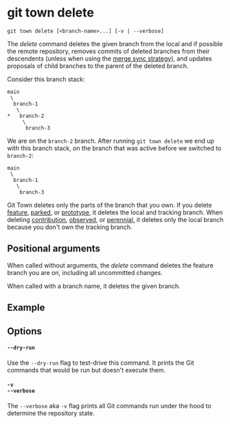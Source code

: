 # git town delete

```command-summary
git town delete [<branch-name>...] [-v | --verbose]
```

The _delete_ command deletes the given branch from the local and if possible the
remote repository, removes commits of deleted branches from their descendents
(unless when using the
[merge sync strategy](../preferences/sync-feature-strategy.md#merge)), and
updates proposals of child branches to the parent of the deleted branch.

Consider this branch stack:

```
main
 \
  branch-1
   \
*   branch-2
     \
      branch-3
```

We are on the `branch-2` branch. After running `git town delete` we end up with
this branch stack, on the branch that was active before we switched to
`branch-2`:

```
main
 \
  branch-1
   \
    branch-3
```

Git Town deletes only the parts of the branch that you own. If you delete
[feature](../branch-types.md#feature-branches),
[parked](../branch-types.md#parked-branches), or
[prototype](../branch-types.md#prototype-branches), it deletes the local and
tracking branch. When deleting
[contribution](../branch-types.md#contribution-branches),
[observed](../branch-types.md#observed-branches), or
[perennial](../branch-types.md#perennial-branches), it deletes only the local
branch because you don't own the tracking branch.

## Positional arguments

When called without arguments, the _delete_ command deletes the feature branch
you are on, including all uncommitted changes.

When called with a branch name, it deletes the given branch.

## Example

## Options

#### `--dry-run`

Use the `--dry-run` flag to test-drive this command. It prints the Git commands
that would be run but doesn't execute them.

#### `-v`<br>`--verbose`

The `--verbose` aka `-v` flag prints all Git commands run under the hood to
determine the repository state.
